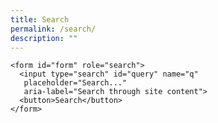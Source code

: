 ```yaml
---
title: Search
permalink: /search/
description: ""
---
```

    <form id="form" role="search">
      <input type="search" id="query" name="q"
       placeholder="Search..."
       aria-label="Search through site content">
      <button>Search</button>
    </form>